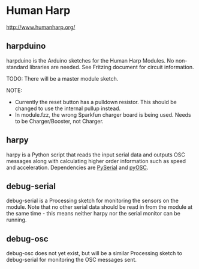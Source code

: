 Human Harp
==========

http://www.humanharp.org/


harpduino
---------

harpduino is the Arduino sketches for the Human Harp Modules.  No non-standard libraries are needed.  See Fritzing document for circuit information.

TODO: There will be a master module sketch.

NOTE: 
* Currently the reset button has a pulldown resistor.  This should be changed to use the internal pullup instead.
* In module.fzz, the wrong Sparkfun charger board is being used.  Needs to be Charger/Booster, not Charger.


harpy
-----
harpy is a Python script that reads the input serial data and outputs OSC messages along with calculating higher order information such as speed and acceleration.  Dependencies are [PySerial](http://pyserial.sourceforge.net/) and [pyOSC](http://gitorious.org/pyosc/).


debug-serial
------------

debug-serial is a Processing sketch for monitoring the sensors on the module.  Note that no other serial data should be read in from the module at the same time - this means neither harpy nor the serial monitor can be running.


debug-osc
---------

debug-osc does not yet exist, but will be a similar Processing sketch to debug-serial for monitoring the OSC messages sent.
